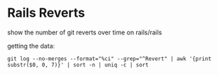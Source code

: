 # Rails Reverts

show the number of git reverts over time on rails/rails

getting the data:

	git log --no-merges --format="%ci" --grep="^Revert" | awk '{print substr($0, 0, 7)}' | sort -n | uniq -c | sort
